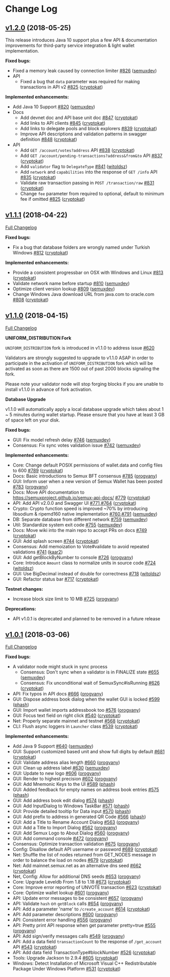 # Change Log

## [v1.2.0](https://github.com/semuxproject/semux/tree/v1.2.0) (2018-05-25)

This release introduces Java 10 support plus a few API & documentation improvements for third-party service integration & light wallet implementation.

**Fixed bugs:**

- Fixed a memory leak caused by connection limiter [\#826](https://github.com/semuxproject/semux/issues/826) ([semuxdev](https://github.com/semuxdev))
- API 
  - Fixed a bug that `data` parameter was required for making transactions in API v2  [\#825](https://github.com/semuxproject/semux/pull/825) ([cryptokat](https://github.com/cryptokat))

**Implemented enhancements:**

- Add Java 10 Support [\#820](https://github.com/semuxproject/semux/pull/820) ([semuxdev](https://github.com/semuxdev))
- Docs
  - Add devnet doc and API base unit doc [\#847](https://github.com/semuxproject/semux/pull/847) ([cryptokat](https://github.com/cryptokat))
  - Add links to API clients [\#845](https://github.com/semuxproject/semux/pull/845) ([cryptokat](https://github.com/cryptokat))
  - Add links to delegate pools and block explorers [\#839](https://github.com/semuxproject/semux/pull/839) ([cryptokat](https://github.com/cryptokat))
  - Improve API descriptions and validation patterns in swagger definition [\#848](https://github.com/semuxproject/semux/pull/848) ([cryptokat](https://github.com/cryptokat))
- API
  - Add `GET /account/votes?address` API [\#838](https://github.com/semuxproject/semux/pull/838) ([cryptokat](https://github.com/cryptokat))
  - Add `GET /account/pending-transactions?address&from&to` API [\#837](https://github.com/semuxproject/semux/pull/837) ([cryptokat](https://github.com/cryptokat))
  - Add `validator` flag to `DelegateType` [\#841](https://github.com/semuxproject/semux/pull/841) ([witoldsz](https://github.com/witoldsz))
  - Add `network` and `capabilities` into the response of `GET /info` API [\#835](https://github.com/semuxproject/semux/pull/835) ([cryptokat](https://github.com/cryptokat))
  - Validate raw transaction passing in `POST /transaction/raw` [\#831](https://github.com/semuxproject/semux/pull/831) ([cryptokat](https://github.com/cryptokat))
  - Change `fee` parameter from required to optional, default to minimum fee if omitted [\#825](https://github.com/semuxproject/semux/pull/825) ([cryptokat](https://github.com/cryptokat))

## [v1.1.1](https://github.com/semuxproject/semux/tree/v1.1.1) (2018-04-22)
[Full Changelog](https://github.com/semuxproject/semux/compare/v1.1.0...v1.1.1)

**Fixed bugs:**

- Fix a bug that database folders are wrongly named under Turkish Windows [\#812](https://github.com/semuxproject/semux/pull/812) ([cryptokat](https://github.com/cryptokat)) 

**Implemented enhancements:**

- Provide a consistent progressbar on OSX with Windows and Linux [\#813](https://github.com/semuxproject/semux/pull/813) ([cryptokat](https://github.com/cryptokat))
- Validate network name before startup [\#810](https://github.com/semuxproject/semux/pull/810) ([semuxdev](https://github.com/semuxdev))
- Optimize client version lookup [\#809](https://github.com/semuxproject/semux/pull/809) ([semuxdev](https://github.com/semuxdev))
- Change Windows Java download URL from java.com to oracle.com [\#808](https://github.com/semuxproject/semux/pull/808) ([cryptokat](https://github.com/cryptokat))

## [v1.1.0](https://github.com/semuxproject/semux/tree/v1.1.0) (2018-04-15)
[Full Changelog](https://github.com/semuxproject/semux/compare/v1.0.1...v1.1.0)

**UNIFORM_DISTRIBUTION Fork**

`UNIFORM_DISTRIBUTION` fork is introduced in v1.1.0 to address issue [\#620](https://github.com/semuxproject/semux/issues/620)

Validators are strongly suggested to upgrade to v1.1.0 ASAP in order to participate in the activation of `UNIFORM_DISTRIBUTION` fork which will be activated as soon as there are 1500 out of past 2000 blocks signaling the fork.

Please note your validator node will stop forging blocks if you are unable to install v1.1.0 in advance of fork activation.

**Database Upgrade**

v1.1.0 will automatically apply a local database upgrade which takes about 1 ~ 5 minutes during wallet startup. Please ensure that you have at least 3 GB of space left on your disk.

**Fixed bugs:**

- GUI: Fix model refresh delay [\#746](https://github.com/semuxproject/semux/pull/746) ([semuxdev](https://github.com/semuxdev))
- Consensus: Fix sync votes validation issue [\#742](https://github.com/semuxproject/semux/pull/742) ([semuxdev](https://github.com/semuxdev))

**Implemented enhancements:**

- Core: Change default POSIX permissions of wallet.data and config files to 600 [\#789](https://github.com/semuxproject/semux/pull/789) ([cryptokat](https://github.com/cryptokat))
- Docs: Basic introductions to Semux BFT consensus [\#785](https://github.com/semuxproject/semux/pull/785) ([orogvany](https://github.com/orogvany))
- GUI: Inform user when a new version of Semux Wallet has been posted [\#783](https://github.com/semuxproject/semux/pull/783) ([orogvany](https://github.com/orogvany))
- Docs: Move API documentation to https://semuxproject.github.io/semux-api-docs/ [\#779](https://github.com/semuxproject/semux/pull/779) ([cryptokat](https://github.com/cryptokat))
- API: Add API v2.0.0 and Swagger UI [\#771](https://github.com/semuxproject/semux/pull/771),[\#764](https://github.com/semuxproject/semux/pull/764) ([cryptokat](https://github.com/cryptokat))
- Crypto: Crypto function speed is improved ~70% by introducing libsodium & ripemd160 native implementation [\#760](https://github.com/semuxproject/semux/pull/760),[\#791](https://github.com/semuxproject/semux/pull/791) ([semuxdev](https://github.com/semuxdev))
- DB: Separate database from different network [\#759](https://github.com/semuxproject/semux/pull/759) ([semuxdev](https://github.com/semuxdev))
- Util: Standardize system exit code [\#755](https://github.com/semuxproject/semux/pull/755) ([semuxdev](https://github.com/semuxdev))
- Docs: Move wiki into the main repo to accept PRs on docs [\#749](https://github.com/semuxproject/semux/pull/749) ([cryptokat](https://github.com/cryptokat))
- GUI: Add splash screen [\#744](https://github.com/semuxproject/semux/pull/744) ([cryptokat](https://github.com/cryptokat))
- Consensus: Add memoization to Vote\#validate to avoid repeated validations [\#741](https://github.com/semuxproject/semux/pull/741) ([kaar2](https://github.com/kaar2))
- GUI: Add getBlockByNumber to console [\#726](https://github.com/semuxproject/semux/pull/726) ([orogvany](https://github.com/orogvany))
- Core: Introduce `Amount` class to normalize units in source code [\#724](https://github.com/semuxproject/semux/pull/724) ([witoldsz](https://github.com/witoldsz))
- GUI: Use BigDecimal instead of double for correctness [\#718](https://github.com/semuxproject/semux/pull/718) ([witoldsz](https://github.com/witoldsz))
- GUI: Refactor status bar [\#717](https://github.com/semuxproject/semux/pull/717) ([cryptokat](https://github.com/cryptokat))

**Testnet changes:**

- Increase block size limit to 10 MB [\#725](https://github.com/semuxproject/semux/pull/725) ([orogvany](https://github.com/orogvany))

**Deprecations:**

- API v1.0.1 is deprecated and planned to be removed in a future release

## [v1.0.1](https://github.com/semuxproject/semux/tree/v1.0.1) (2018-03-06)
[Full Changelog](https://github.com/semuxproject/semux/compare/v1.0.0...v1.0.1)

**Fixed bugs:**

- A validator node might stuck in sync process
    - Consensus: Don't sync when a validator is in FINALIZE state [\#655](https://github.com/semuxproject/semux/pull/655) ([semuxdev](https://github.com/semuxdev))
    - Consensus: Fix unconditional wait of SemuxSync\#isRunning [\#626](https://github.com/semuxproject/semux/pull/626) ([cryptokat](https://github.com/cryptokat))   
- API: Fix typos in API docs [\#666](https://github.com/semuxproject/semux/pull/666) ([orogvany](https://github.com/orogvany))
- GUI: Dispose address book dialog when the wallet GUI is locked [\#599](https://github.com/semuxproject/semux/pull/599) ([phash](https://github.com/phash))
- GUI: Import wallet imports addressbook too [\#576](https://github.com/semuxproject/semux/pull/576) ([orogvany](https://github.com/orogvany))
- GUI: Focus text field on right click [\#540](https://github.com/semuxproject/semux/pull/540) ([cryptokat](https://github.com/cryptokat))
- Net: Properly separate mainnet and testnet [\#568](https://github.com/semuxproject/semux/pull/568) ([cryptokat](https://github.com/cryptokat))
- CLI: Flush async loggers in `Launcher` class [\#539](https://github.com/semuxproject/semux/pull/539) ([cryptokat](https://github.com/cryptokat))

**Implemented enhancements:**

- Add Java 9 Support  [\#640](https://github.com/semuxproject/semux/pull/640) ([semuxdev](https://github.com/semuxdev))
- GUI: Support customized based unit and show full digits by default [\#681](https://github.com/semuxproject/semux/pull/681) ([cryptokat](https://github.com/cryptokat))
- GUI: Validate address alias length [\#660](https://github.com/semuxproject/semux/pull/660) ([orogvany](https://github.com/orogvany))
- GUI: Clean up address label [\#630](https://github.com/semuxproject/semux/pull/630) ([semuxdev](https://github.com/semuxdev))
- GUI: Update to new logo [\#606](https://github.com/semuxproject/semux/pull/606) ([orogvany](https://github.com/orogvany))
- GUI: Render to highest precision [\#602](https://github.com/semuxproject/semux/pull/602) ([orogvany](https://github.com/orogvany))
- GUI: Add Mnemonic Keys to the UI [\#589](https://github.com/semuxproject/semux/pull/589) ([phash](https://github.com/phash))
- GUI: Added feedback for empty names on address book entries [\#575](https://github.com/semuxproject/semux/pull/575) ([phash](https://github.com/phash))
- GUI: Add address book edit dialog [\#574](https://github.com/semuxproject/semux/pull/574) ([phash](https://github.com/phash))
- GUI: Add InputDialog to Windows TaskBar [\#571](https://github.com/semuxproject/semux/pull/571) ([phash](https://github.com/phash))
- GUI: Provide detailed tooltip for Data input [\#570](https://github.com/semuxproject/semux/pull/570) ([phash](https://github.com/phash))
- GUI: Add prefix to address in generated QR Code [\#566](https://github.com/semuxproject/semux/pull/566) ([phash](https://github.com/phash))
- GUI: Add a Title to Rename Account Dialog [\#563](https://github.com/semuxproject/semux/pull/563) ([orogvany](https://github.com/orogvany))
- GUI: Add a Title to Import Dialog [\#562](https://github.com/semuxproject/semux/pull/562) ([orogvany](https://github.com/orogvany))
- GUI: Add Semux Logo to About Dialog [\#560](https://github.com/semuxproject/semux/pull/560) ([orogvany](https://github.com/orogvany))
- GUI: Add command console [\#472](https://github.com/semuxproject/semux/pull/472) ([orogvany](https://github.com/orogvany))
- Consensus: Optimize transaction validation [\#675](https://github.com/semuxproject/semux/pull/675) ([orogvany](https://github.com/orogvany))
- Config: Disallow default API username or password [\#689](https://github.com/semuxproject/semux/pull/689) ([cryptokat](https://github.com/cryptokat))
- Net: Shuffle the list of nodes returned from GET\_NODES message in order to balance the load on nodes [\#679](https://github.com/semuxproject/semux/pull/679) ([cryptokat](https://github.com/cryptokat))
- Net: Add mainnet.semux.net as an alternative dns seed [\#662](https://github.com/semuxproject/semux/pull/662) ([cryptokat](https://github.com/cryptokat))
- Net, Config: Allow for additional DNS seeds [\#653](https://github.com/semuxproject/semux/pull/653) ([orogvany](https://github.com/orogvany))
- Core: Upgrade Leveldb From 1.8 to 1.18 [\#673](https://github.com/semuxproject/semux/pull/673) ([cryptokat](https://github.com/cryptokat))
- Core: Improve error reporting of UNVOTE transaction [\#623](https://github.com/semuxproject/semux/pull/623) ([cryptokat](https://github.com/cryptokat))
- Core: Optimize wallet lookup [\#601](https://github.com/semuxproject/semux/pull/601) ([orogvany](https://github.com/orogvany))
- API: Update error messages to be consistent [\#657](https://github.com/semuxproject/semux/pull/657) ([orogvany](https://github.com/orogvany))
- API: Validate `hash` on `getBlock` calls [\#654](https://github.com/semuxproject/semux/pull/654) ([orogvany](https://github.com/orogvany))
- API: Add a parameter 'name' to `/create_account` [\#614](https://github.com/semuxproject/semux/pull/614) ([cryptokat](https://github.com/cryptokat))
- API: Add parameter descriptions [\#600](https://github.com/semuxproject/semux/pull/600) ([orogvany](https://github.com/orogvany))
- API: Consistent error handling [\#556](https://github.com/semuxproject/semux/pull/556) ([orogvany](https://github.com/orogvany))
- API: Pretty print API response when get parameter pretty=true [\#555](https://github.com/semuxproject/semux/pull/555) ([orogvany](https://github.com/orogvany))
- API: Add sign/verify messages calls [\#549](https://github.com/semuxproject/semux/pull/549) ([orogvany](https://github.com/orogvany))
- API: Add a data field `transactionCount` to the response of `/get_account` API [\#543](https://github.com/semuxproject/semux/pull/543) ([cryptokat](https://github.com/cryptokat))
- API: Add data field TransactionType\#blockNumber [\#526](https://github.com/semuxproject/semux/pull/526) ([cryptokat](https://github.com/cryptokat))
- Tools: Upgrade Jackson to 2.9.4 [\#605](https://github.com/semuxproject/semux/pull/605) ([cryptokat](https://github.com/cryptokat))
- Windows: Detect Installation of Microsoft Visual C++ Redistributable Package Under Windows Platform [\#531](https://github.com/semuxproject/semux/pull/531) ([cryptokat](https://github.com/cryptokat))